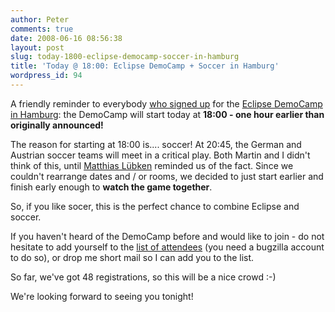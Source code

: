 ```yaml
---
author: Peter
comments: true
date: 2008-06-16 08:56:38
layout: post
slug: today-1800-eclipse-democamp-soccer-in-hamburg
title: 'Today @ 18:00: Eclipse DemoCamp + Soccer in Hamburg'
wordpress_id: 94
---
```


A friendly reminder to everybody [who signed up](http://wiki.eclipse.org/Eclipse_DemoCamps_2008_-_Ganymede_Edition/Hamburg#Who_Is_Attending) for the [Eclipse DemoCamp in Hamburg](http://wiki.eclipse.org/Eclipse_DemoCamps_2008_-_Ganymede_Edition/Hamburg): the DemoCamp will start today at **18:00 - one hour earlier than originally announced!**

The reason for starting at 18:00 is.... soccer! At 20:45, the German and Austrian soccer teams will meet in a critical play. Both Martin and I didn't think of this, until [Matthias Lübken](http://www.xing.com/profile/Matthias_Luebken) reminded us of the fact. Since we couldn't rearrange dates and / or rooms, we decided to just start earlier and finish early enough to **watch the game together**.

So, if you like socer, this is the perfect chance to combine Eclipse and soccer.

If you haven't heard of the DemoCamp before and would like to join - do not hesitate to add yourself to the [list of attendees](http://wiki.eclipse.org/Eclipse_DemoCamps_2008_-_Ganymede_Edition/Hamburg) (you need a bugzilla account to do so), or drop me short mail so I can add you to the list.

So far, we've got 48 registrations, so this will be a nice crowd :-)

We're looking forward to seeing you tonight!
